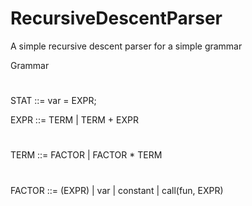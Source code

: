 # RecursiveDescentParser
A simple recursive descent parser for a simple grammar

Grammar
#
STAT ::= var = EXPR;

EXPR ::= TERM | TERM + EXPR

#
TERM ::= FACTOR | FACTOR * TERM

#
FACTOR ::= (EXPR) | var | constant | call(fun, EXPR)

